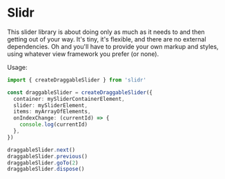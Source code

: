 # Slidr

This slider library is about doing only as much as it needs to and then getting out of your way. It's tiny, it's flexible, and there are no external dependencies. Oh and you'll have to provide your own markup and styles, using whatever view framework you prefer (or none).

Usage:

```typescript
import { createDraggableSlider } from 'slidr'

const draggableSlider = createDraggableSlider({
  container: mySliderContainerElement,
  slider: mySliderElement,
  items: myArrayOfElements,
  onIndexChange: (currentId) => {
    console.log(currentId)
  },
})

draggableSlider.next()
draggableSlider.previous()
draggableSlider.goTo(2)
draggableSlider.dispose()
```
